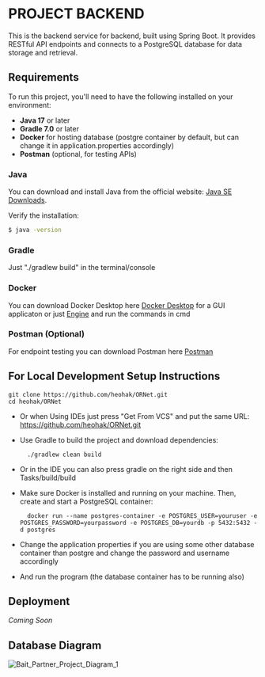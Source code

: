 # PROJECT BACKEND

This is the backend service for backend, built using Spring Boot. It provides RESTful API endpoints and connects to a PostgreSQL database for data storage and retrieval.

## Requirements

To run this project, you'll need to have the following installed on your environment:

- **Java 17** or later
- **Gradle 7.0** or later
- **Docker** for hosting database (postgre container by default, but can change it in application.properties accordingly)
- **Postman** (optional, for testing APIs)

### Java

You can download and install Java from the official website: [Java SE Downloads](https://www.oracle.com/java/technologies/javase-jdk17-downloads.html).

Verify the installation:

```bash
$ java -version
```
### Gradle
Just "./gradlew build" in the terminal/console

### Docker 
You can download Docker Desktop here [Docker Desktop](https://www.docker.com/) for a GUI applicaton or just [Engine](https://docs.docker.com/engine/install/) and run the commands in cmd

### Postman (Optional)
For endpoint testing you can download Postman here [Postman](https://postman.com/)

## For Local Development Setup Instructions

    git clone https://github.com/heohak/ORNet.git
    cd heohak/ORNet
    
- Or when Using IDEs just press "Get From VCS" and put the same URL: https://github.com/heohak/ORNet.git
- Use Gradle to build the project and download dependencies:

        ./gradlew clean build
    
- Or in the IDE you can also press gradle on the right side and then Tasks/build/build
- Make sure Docker is installed and running on your machine. Then, create and start a PostgreSQL container:

        docker run --name postgres-container -e POSTGRES_USER=youruser -e POSTGRES_PASSWORD=yourpassword -e POSTGRES_DB=yourdb -p 5432:5432 -d postgres
  
- Change the application properties if you are using some other database container than postgre and change the password and username accordingly
- And run the program (the database container has to be running also)

## Deployment
*Coming Soon*

## Database Diagram
![Bait_Partner_Project_Diagram_1](https://github.com/user-attachments/assets/1dc0792a-85bd-4dde-b08c-6d90679024c4)

